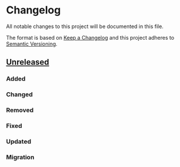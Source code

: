 # Changelog
All notable changes to this project will be documented in this file.

The format is based on [Keep a Changelog](http://keepachangelog.com/en/1.0.0/)
and this project adheres to [Semantic Versioning](http://semver.org/spec/v2.0.0.html).

## [Unreleased](https://github.com/d4l-data4life/hc-fhir-sdk-java/compare/0.7.0...main)
### Added
### Changed
### Removed
### Fixed
### Updated
### Migration
